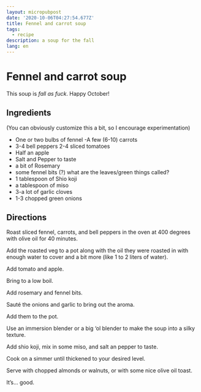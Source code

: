 ```yaml
---
layout: micropubpost
date: '2020-10-06T04:27:54.677Z'
title: Fennel and carrot soup
tags:
  - recipe
description: a soup for the fall
lang: en
---
```

# Fennel and carrot soup

This soup is _fall as fuck_. Happy October!

## Ingredients

(You can obviously customize this a bit, so I encourage experimentation) 

- One or two bulbs of fennel 
-A few (6-10) carrots 
- 3-4 bell peppers 2-4 sliced tomatoes 
- Half an apple 
- Salt and Pepper to taste 
- a bit of Rosemary 
- some fennel bits (?) what are the leaves/green things called? 
- 1 tablespoon of Shio koji 
- a tablespoon of miso 
- 3-a lot of garlic cloves 
- 1-3 chopped green onions

## Directions

Roast sliced fennel, carrots, and bell peppers in the oven at 400 degrees with olive oil for 40 minutes.

Add the roasted veg to a pot along with the oil they were roasted in with enough water to cover and a bit more (like 1 to 2 liters of water).

Add tomato and apple.

Bring to a low boil.

Add rosemary and fennel bits.

Sauté the onions and garlic to bring out the aroma.

Add them to the pot.

Use an immersion blender or a big ‘ol blender to make the soup into a silky texture.

Add shio koji, mix in some miso, and salt an pepper to taste.

Cook on a simmer until thickened to your desired level.

Serve with chopped almonds or walnuts, or with some nice olive oil toast.

It’s... good.
